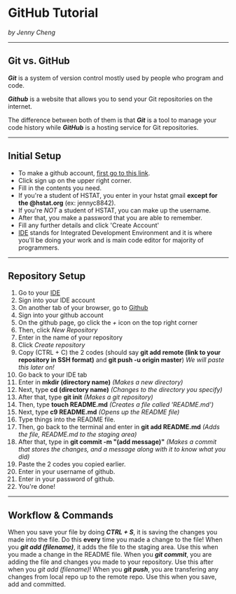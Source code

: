 # GitHub Tutorial

_by Jenny Cheng_

---
## Git vs. GitHub

**_Git_** is a system of version control mostly used by people who program and code.

**_Github_** is a website that allows you to send your Git repositories on the internet.

The difference between both of them is that **_Git_** is a tool to manage your code history while **_GitHub_** is a hosting service for Git repositories.


---
## Initial Setup
* To make a github account, [first go to this link](https://github.com/).
* Click sign up on the upper right corner.
* Fill in the contents you need.
* If you're a student of HSTAT, you enter in your hstat gmail **except for the @hstat.org** (ex: jennyc8842).
* If you're _NOT_ a student of HSTAT, you can make up the username.
* After that, you make a password that you are able to remember.
* Fill any further details and click 'Create Account'
* [IDE](https://ide.cs50.io/) stands for Integrated Development Environment and it is where you'll be doing your work and is main code editor for majority of programmers.
---

## Repository Setup
1. Go to your [IDE](https://ide.cs50.io/)
2. Sign into your IDE account
3. On another tab of your browser, go to [Github](https://github.com/)
4. Sign into your github account
5. On the github page, go click the *+* icon on the top right corner
6. Then, click _New Repository_
7. Enter in the name of your repository
8. Click _Create repository_
9. Copy (CTRL + C) the 2 codes (should say **git add remote (link to your repository in SSH format)** and **git push -u origin master**) _We will paste this later on!_
10. Go back to your IDE tab
11. Enter in **mkdir (directory name)** _(Makes  a new directory)_
12. Next, type **cd (directory name)** _(Changes to the directory you specify)_
13. After that, type **git init** _(Makes a git repository)_
14. Then, type **touch README.md** _(Creates a file called 'README.md')_
15. Next, type **c9 README.md** _(Opens up the README file)_
16. Type things into the README file.
17. Then, go back to the terminal and enter in **git add README.md** _(Adds the file, README.md to the staging area)_
18. After that, type in **git commit -m "(add message)"** _(Makes a commit that stores the changes, and a message along with it to know what you did)_
19. Paste the 2 codes you copied earlier.
20. Enter in your username of github.
21. Enter in your password of github.
22. You're done!

---
## Workflow & Commands
When you save your file by doing _**CTRL + S**_, it is saving the changes you made into the file. Do this **every** time you made a change to the file!
  When you _**git add (filename)**_, it adds the file to the staging area. Use this when you made a change in the README file.
    When you _**git commit**_, you are adding the file and changes you made to your repository. Use this after when you _git add (filename)_!
      When you **_git push_**, you are transfering any changes from local repo up to the remote repo. Use this when you save, add and committed.